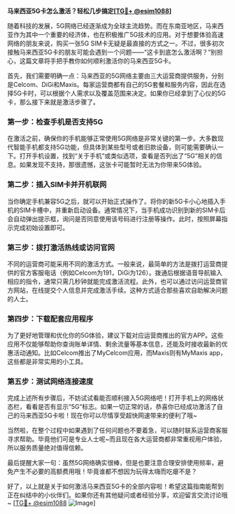 **马来西亚5G卡怎么激活？轻松几步搞定[[TG💪+ @esim1088](https://t.me/s/esim1088)]**

随着科技的发展，5G网络已经逐渐成为全球主流趋势。而在东南亚地区，马来西亚作为其中一个重要的经济体，也在积极推广5G技术的应用。对于想要体验高速网络的朋友来说，购买一张5G SIM卡无疑是最直接的方式之一。不过，很多初次接触马来西亚5G卡的朋友可能会遇到一个问题——“这卡到底怎么激活啊？”别担心，这篇文章将手把手教你如何顺利激活你的马来西亚5G卡。

首先，我们需要明确一点：马来西亚的5G网络主要由三大运营商提供服务，分别是Celcom、DiGi和Maxis。每家运营商都有自己的5G套餐和服务内容，因此在选择5G卡时，可以根据个人需求以及覆盖范围来决定。如果你已经拿到了心仪的5G卡，那么接下来就是激活步骤了。

### 第一步：检查手机是否支持5G

在激活之前，确保你的手机能够正常使用5G网络是非常关键的第一步。大多数现代智能手机都支持5G功能，但具体到某些型号或者旧款设备，则可能需要确认一下。打开手机设置，找到“关于手机”或类似选项，查看是否列出了“5G”相关的信息。如果发现不支持，那很遗憾，这张卡可能暂时无法为你带来5G体验。

### 第二步：插入SIM卡并开机联网

当你确定手机兼容5G之后，就可以开始正式操作了。将你的新5G卡小心地插入手机的SIM卡槽中，并重新启动设备。通常情况下，当手机成功识别到新的SIM卡后会自动弹出提示框，询问是否同意使用该号码进行注册等操作。此时，按照屏幕指示完成初始设置即可。

### 第三步：拨打激活热线或访问官网

不同的运营商可能采用不同的激活方式。一般来说，最简单的方法是拨打运营商提供的官方客服电话（例如Celcom为191，DiGi为126）。拨通后根据语音导航输入相应的指令，通常只需几秒钟就能完成激活流程。此外，也可以通过访问运营商官方网站，在线提交个人信息并完成激活手续。这种方式适合那些喜欢自助解决问题的人士。

### 第四步：下载配套应用程序

为了更好地管理和优化你的5G体验，建议下载对应运营商推出的官方APP。这些应用不仅能够帮助你查询账单详情、剩余流量等基本信息，还能及时接收最新的优惠活动通知。比如Celcom推出了MyCelcom应用，而Maxis则有MyMaxis app，这些都是非常实用的小工具。

### 第五步：测试网络连接速度

完成上述所有步骤后，不妨试试看能否顺利接入5G网络吧！打开手机上的网络状态栏，看看是否有显示“5G”标志。如果一切正常的话，恭喜你已经成功激活了自己的马来西亚5G卡啦！现在你可以尽情享受超快网速带来的便利了哦~

当然啦，在整个过程中如果遇到了任何问题也不要着急，可以随时联系运营商客服寻求帮助。毕竟他们可是专业人士呢~而且现在各大运营商都非常重视用户体验，所以服务质量绝对值得信赖。

最后提醒大家一句：虽然5G网络确实很棒，但是也要注意合理安排使用频率，避免产生不必要的高额费用哦！毕竟谁都不想因为玩得太嗨而吃瘪不是？

好了，以上就是关于如何激活马来西亚5G卡的全部内容啦！希望这篇指南能帮到正在纠结中的小伙伴们。如果你还有其他疑问或者经验分享，欢迎留言交流讨论哦~ [[TG💪+ @esim1088](https://t.me/s/esim1088) ![Image](https://i.postimg.cc/4NQfJmqS/Snipaste-2025-05-13-00-14-12.png)]